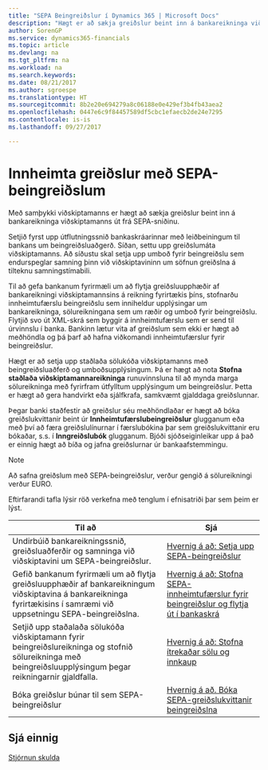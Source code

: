 ```yaml
---
title: "SEPA Beingreiðslur í Dynamics 365 | Microsoft Docs"
description: "Hægt er að sækja greiðslur beint inn á bankareikninga viðskiptamanns samkvæmt SEPA-sniðinu."
author: SorenGP
ms.service: dynamics365-financials
ms.topic: article
ms.devlang: na
ms.tgt_pltfrm: na
ms.workload: na
ms.search.keywords: 
ms.date: 08/21/2017
ms.author: sgroespe
ms.translationtype: HT
ms.sourcegitcommit: 8b2e20e694279a8c06188e0e429ef3b4fb43aea2
ms.openlocfilehash: 0447e6c9f84457589df5cbc1efaecb2de24e7295
ms.contentlocale: is-is
ms.lasthandoff: 09/27/2017

---
```

# <a name="collecting-payments-with-sepa-direct-debit"></a>Innheimta greiðslur með SEPA-beingreiðslum
Með samþykki viðskiptamanns er hægt að sækja greiðslur beint inn á bankareikninga viðskiptamanns út frá SEPA-sniðinu.  

 Setjið fyrst upp útflutningssnið bankaskráarinnar með leiðbeiningum til bankans um beingreiðsluaðgerð. Síðan, settu upp greiðslumáta viðskiptamanns. Að síðustu skal setja upp umboð fyrir beingreiðslu sem endurspeglar samning þinn við viðskiptavininn um söfnun greiðslna á tilteknu samningstímabili.  

 Til að gefa bankanum fyrirmæli um að flytja greiðsluupphæðir af bankareikningi viðskiptamannsins á reikning fyrirtækis þíns, stofnarðu innheimtufærslu beingreiðslu sem inniheldur upplýsingar um bankareikninga, sölureikningana sem um ræðir og umboð fyrir beingreiðslu. Flytjið svo út XML-skrá sem byggir á innheimtufærslu sem er send til úrvinnslu í banka. Bankinn lætur vita af greiðslum sem ekki er hægt að meðhöndla og þá þarf að hafna viðkomandi innheimtufærslur fyrir beingreiðslur.  

 Hægt er að setja upp staðlaða sölukóða viðskiptamanns með beingreiðsluaðferð og umboðsupplýsingum. Þá er hægt að nota **Stofna staðlaða viðskiptamannareikninga** runuvinnsluna til að mynda marga sölureikninga með fyrirfram útfylltum upplýsingum um beingreiðslur. Þetta er hægt að gera handvirkt eða sjálfkrafa, samkvæmt gjalddaga greiðslunnar.  

 Þegar banki staðfestir að greiðslur séu meðhöndlaðar er hægt að bóka greiðslukvittanir beint úr **Innheimtufærslubeingreiðslur** glugganum eða með því að færa greiðslulínurnar í færslubókina þar sem greiðslukvittanir eru bókaðar, s.s. í **Inngreiðslubók** glugganum. Bjóði sjóðseiginleikar upp á það er einnig hægt að bíða og jafna greiðslurnar úr bankaafstemmingu.  

> [!NOTE]  
>  Að safna greiðslum með SEPA-beingreiðslur, verður gengið á sölureikningi verður EURO.  

 Eftirfarandi tafla lýsir röð verkefna með tenglum í efnisatriði þar sem þeim er lýst.   

|**Til að**|**Sjá**|  
|------------|-------------|  
|Undirbúið bankareikningssnið, greiðsluaðferðir og samninga við viðskiptavini um SEPA-beingreiðslur.|[Hvernig á að: Setja upp SEPA-beingreiðslur](finance-how-to-set-up-sepa-direct-debit.md)|  
|Gefið bankanum fyrirmæli um að flytja greiðsluupphæðir af bankareikningum viðskiptavina á bankareikninga fyrirtækisins í samræmi við uppsetningu SEPA-beingreiðslna.|[Hvernig á að: Stofna SEPA-innheimtufærslur fyrir beingreiðslur og flytja út í bankaskrá](finance-how-create-sepa-direct-debit-collection-entries-export-bank-file.md)|  
|Setjið upp staðalaða sölukóða viðskiptamann fyrir beingreiðslureikninga og stofnið sölureikninga með beingreiðsluupplýsingum þegar reikningarnir gjaldfalla.|[Hvernig á að: Stofna ítrekaðar sölu og innkaup](sales-how-work-standard-lines.md)|  
|Bóka greiðslur búnar til sem SEPA-beingreiðslur|[Hvernig á að. Bóka SEPA-greiðslukvittanir beingreiðslna](finance-how-to-post-sepa-direct-debit-payment-receipts.md)|  

## <a name="see-also"></a>Sjá einnig  
[Stjórnun skulda](receivables-manage-receivables.md)

